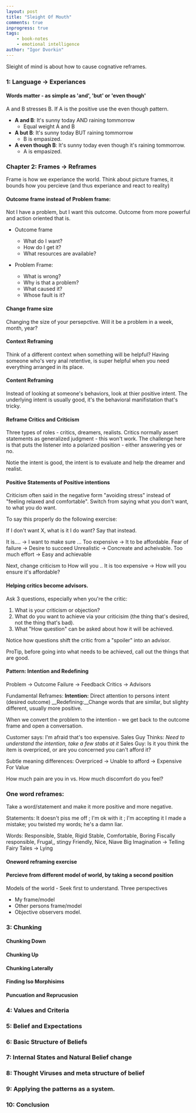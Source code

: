 ```yaml
--- 
layout: post
title: "Sleight Of Mouth"
comments: true
inprogress: true
tags: 
    - book-notes
    - emotional intelligence
author: "Igor Dvorkin"
---
```


Sleight of mind is about how to cause cognative reframes.

### 1: Language -> Experiances

#### Words matter - as simple as 'and', 'but' or 'even though'

A and B stresses B. If A is the positive use the even though pattern.

* __A and B__: It's sunny today AND raining tommorrow
     * Equal weight A and B
* __A but B__: It's sunny today BUT raining tommorrow
     *  B is empasized.
* __A even though B__: It's sunny today even though it's raining tommorrow.
     *  A is empasized.

### Chapter 2: Frames -> Reframes

Frame is how we experiance the world. Think about picture frames, it bounds how you percieve (and thus experiance and react to reality)

#### Outcome frame instead of Problem frame:

Not I have a problem, but I want this outcome.  Outcome from more powerful and action oriented that is.

* Outcome frame
    * What do I want?
    * How do I get it?
    * What resources are available?

* Problem Frame:
    * What is wrong?
    * Why is that a problem?
    * What caused it?
    * Whose fault is it?


#### Change frame size
Changing the size of your persepctive. Will it be a problem in a week, month, year?
   
#### Context Reframing

Think of a different context when something will be helpful? Having someone who's very anal retentive, is super helpful when you need everything arranged in its place.

#### Content Reframing

Instead of looking at someone's behaviors, look at thier positive intent. The underlying intent is usually good, it's the behavioral manifistation that's tricky.

#### Reframe Critics and Criticism

Three types of roles - critics, dreamers, realists. Critics normally assert statements as generalized judgment - this won't work. The challenge here is that puts the listener into a polarized position - either answering yes or no. 

Notie the intent is good, the intent is to evaluate and help the dreamer and realist.

#### Positive Statements of Positive intentions

Criticism often said in the negative form "avoiding stress" instead of "feeling relaxed and comfortable". Switch from saying what you don't want, to what you do want.

To say this properly do the following exercise: 

If I don't want X, what is it I do want? Say that instead.

It is....     ->  I want to make sure ...
Too expensive ->   It to be affordable.
Fear of failure -> Desire to succeed
Unrealistic -> Concreate and acheivable.
Too much effort -> Easy and achievable

Next, change criticism to How will you ..
It is too expensive -> How will you ensure it's affordable?

#### Helping critics become advisors.

Ask 3 questions, especially when you're the critic:

1) What is your criticism or objection?
2) What do you want to achieve via your criticisim (the thing that's desired, not the thing that's bad).
3) What "How question" can be asked about how it will be achieved.

Notice how questions shift the critic from a "spoiler" into an advisor.

ProTip, before going into what needs to be achieved, call out the things that are good.

#### Pattern: Intention and Redefining

Problem -> Outcome
Failure -> Feedback
Critics -> Advisors

Fundamental Reframes: 
__Intention:__  Direct attention to persons intent (desired outcome)
__Redefining:__Change words that are similar, but slighty different, usually more positive.

When we convert the problem to the intention - we get back to the outcome frame and open a conversation.

Customer says: I'm afraid that's too expensive.
Sales Guy Thinks: _Need to understand the intention, take a few stabs at it_
Sales Guy: Is it you think the item is overpriced, or are you concerned you can't afford it?

Subtle meaning differences: Overpriced -> Unable to afford -> Expensive For Value

How much pain are you in vs. How much discomfort do you feel?

### One word reframes:

Take a word/statement and make it more positive and more negative.

Statements: 
It doesn't piss me off ; I'm ok with it ; I'm accepting it
I made a mistake; you twisted my words; he's a damn liar. 

Words: 
Responsible, Stable, Rigid
Stable, Comfortable, Boring
Fiscally responsible, Frugal,, stingy
Friendly, Nice, Niave
Big Imagination -> Telling Fairy Tales -> Lying




#### Oneword reframing exercise
#### Percieve from different model of world, by taking a second position

Models of the world - Seek first to understand. Three perspectives
* My frame/model
* Other persons frame/model
* Objective observers model.


### 3: Chunking

#### Chunking Down
#### Chunking Up
#### Chunking Laterally
#### Finding Iso Morphisims
#### Puncuation and Reprucusion

### 4: Values and Criteria
### 5: Belief and Expectations
### 6: Basic Structure of Beliefs
### 7: Internal States and Natural Belief change
### 8: Thought Viruses and meta structure of belief
### 9: Applying the patterns as a system.
### 10: Conclusion
